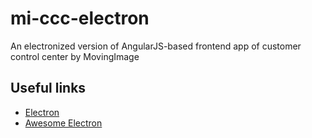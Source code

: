 # mi-ccc-electron
An electronized version of AngularJS-based frontend app of customer control center by MovingImage

## Useful links

* [Electron](https://github.com/atom/electron)
* [Awesome Electron](https://github.com/sindresorhus/awesome-electron)
